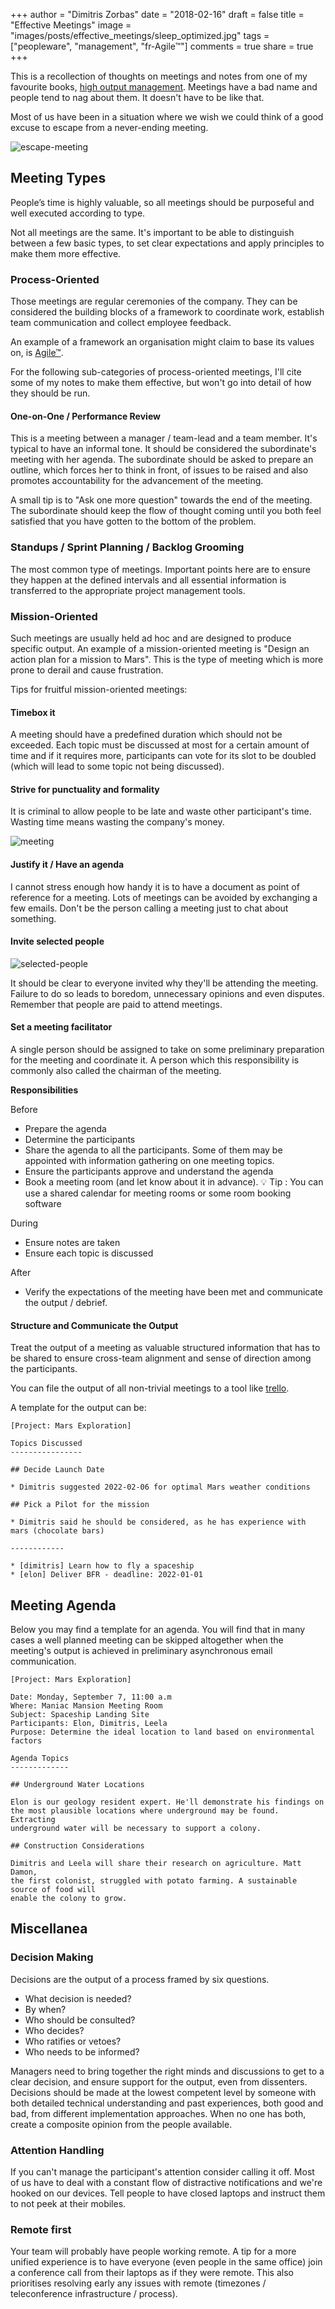 +++
author = "Dimitris Zorbas"
date = "2018-02-16"
draft = false
title = "Effective Meetings"
image = "images/posts/effective_meetings/sleep_optimized.jpg"
tags = ["peopleware", "management", "fr-Agile™"]
comments = true
share = true
+++

This is a recollection of thoughts on meetings and notes from one of my
favourite books, [high output management][high-output-management].
Meetings have a bad name and people tend to nag about them. It doesn't have to be
like that.

Most of us have been in a situation where we wish we could think of a
good excuse to escape from a never-ending meeting.

![escape-meeting](/images/posts/effective_meetings/escape.gif)

## Meeting Types

People’s time is highly valuable, so all meetings should be purposeful and well
executed according to type.

Not all meetings are the same. It's important to be able to distinguish
between a few basic types, to set clear expectations and apply principles
to make them more effective.

### Process-Oriented

Those meetings are regular ceremonies of the company. They can be
considered the building blocks of a framework to coordinate work, establish
team communication and collect employee feedback.

An example of a framework an organisation might claim to base its values on, is [Agile™][agile-is-dead].

For the following sub-categories of process-oriented meetings, Ι'll cite
some of my notes to make them effective, but won't go into detail of how
they should be run.

#### One-on-One / Performance Review

This is a meeting between a manager / team-lead and a team member.
It's typical to have an informal tone. It should be considered the
subordinate's meeting with her agenda. The subordinate should be asked
to prepare an outline, which forces her to think in front, of issues to
be raised and also promotes accountability for the advancement of the
meeting.

A small tip is to "Ask one more question" towards the end of the meeting. The subordinate
should keep the flow of thought coming until you both feel satisfied
that you have gotten to the bottom of the problem.

### Standups / Sprint Planning / Backlog Grooming

The most common type of meetings. Important points here are to
ensure they happen at the defined intervals and all essential
information is transferred to the appropriate project management tools.

### Mission-Oriented

Such meetings are usually held ad hoc and are designed to produce
specific output. An example of a mission-oriented meeting is "Design an action plan for a mission to Mars".
This is the type of meeting which is more prone to derail and cause frustration.

Tips for fruitful mission-oriented meetings:

#### Timebox it

A meeting should have a predefined duration which should not be
exceeded. Each topic must be discussed at most for a certain amount of time and if it requires
more, participants can vote for its slot to be doubled (which will lead to some topic not being discussed).  

#### Strive for punctuality and formality

It is criminal to allow people to be late and waste other participant's
time. Wasting time means wasting the company's money.

![meeting](/images/posts/effective_meetings/meeting_optimized.gif)

#### Justify it / Have an agenda

I cannot stress enough how handy it is to have a document as point of
reference for a meeting. Lots of meetings can be avoided by exchanging a
few emails. Don't be the person calling a meeting just to chat about
something.

#### Invite selected people

![selected-people](/images/posts/effective_meetings/selected_people_resized.jpg)

It should be clear to everyone invited why they'll be attending the meeting.
Failure to do so leads to boredom, unnecessary opinions and even
disputes. Remember that people are paid to attend meetings.

#### Set a meeting facilitator

A single person should be assigned to take on some preliminary
preparation for the meeting and coordinate it. A person which this
responsibility is commonly also called the chairman of the meeting.

**Responsibilities**

Before

* Prepare the agenda
* Determine the participants
* Share the agenda to all the participants. Some of them may be
  appointed with information gathering on one meeting topics.
* Ensure the participants approve and understand the agenda
* Book a meeting room (and let know about it in advance). 💡  Tip : You can
  use a shared calendar for meeting rooms or some room booking software

During

* Ensure notes are taken
* Ensure each topic is discussed

After

* Verify the expectations of the meeting have been met and communicate the
  output / debrief.

#### Structure and Communicate the Output

Treat the output of a meeting as valuable structured information that
has to be shared to ensure cross-team alignment and sense of direction
among the participants.

You can file the output of all non-trivial meetings to a tool like [trello][trello].

A template for the output can be:

```
[Project: Mars Exploration]

Topics Discussed
----------------

## Decide Launch Date

* Dimitris suggested 2022-02-06 for optimal Mars weather conditions

## Pick a Pilot for the mission

* Dimitris said he should be considered, as he has experience with mars (chocolate bars)

------------

* [dimitris] Learn how to fly a spaceship
* [elon] Deliver BFR - deadline: 2022-01-01
```

## Meeting Agenda

Below you may find a template for an agenda. You will find that in many
cases a well planned meeting can be skipped altogether when the
meeting's output is achieved in preliminary asynchronous email communication.

```
[Project: Mars Exploration]

Date: Monday, September 7, 11:00 a.m
Where: Maniac Mansion Meeting Room
Subject: Spaceship Landing Site
Participants: Elon, Dimitris, Leela
Purpose: Determine the ideal location to land based on environmental
factors

Agenda Topics
-------------

## Underground Water Locations

Elon is our geology resident expert. He'll demonstrate his findings on
the most plausible locations where underground may be found. Extracting
underground water will be necessary to support a colony.

## Construction Considerations

Dimitris and Leela will share their research on agriculture. Matt Damon,
the first colonist, struggled with potato farming. A sustainable source of food will
enable the colony to grow.
```

## Miscellanea

### Decision Making

Decisions are the output of a process framed by six questions.

* What decision is needed?
* By when?
* Who should be consulted?
* Who decides?
* Who ratifies or vetoes?
* Who needs to be informed?

Managers need to bring together the right minds and discussions to get to a clear decision, and ensure support for the output, even from dissenters. Decisions should be made at the lowest competent level by someone with both detailed technical understanding and past experiences, both good and bad, from different implementation approaches. When no one has both, create a composite opinion from the people available.

### Attention Handling

If you can't manage the participant's attention consider calling it off.
Most of us have to deal with a constant flow of distractive
notifications and we're hooked on our devices. Tell people to have
closed laptops and instruct them to not peek at their mobiles.

### Remote first

Your team will probably have people working remote. A tip for a more
unified experience is to have everyone (even people in the same office) join a conference call from
their laptops as if they were remote. This also prioritises resolving
early any issues with remote (timezones / teleconference infrastructure
/ process).

[high-output-management]: https://www.goodreads.com/book/show/324750.High_Output_Management
[agile-is-dead]: https://www.youtube.com/watch?v=a-BOSpxYJ9M&t=1416s
[trello]: https://trello.com/
